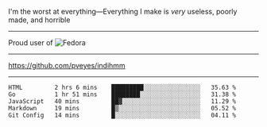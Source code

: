 I'm the worst at everything—Everything I make is *very* useless, poorly made, and horrible

___
Proud user of ![Fedora](https://img.shields.io/badge/-Fedora-blue?style=flat-square&logo=fedora)

___
https://github.com/pveyes/indihmm

___
<!--START_SECTION:waka-->
```text
HTML         2 hrs 6 mins    █████████░░░░░░░░░░░░░░░░   35.63 % 
Go           1 hr 51 mins    ████████░░░░░░░░░░░░░░░░░   31.38 % 
JavaScript   40 mins         ██▓░░░░░░░░░░░░░░░░░░░░░░   11.29 % 
Markdown     19 mins         █▒░░░░░░░░░░░░░░░░░░░░░░░   05.52 % 
Git Config   14 mins         █░░░░░░░░░░░░░░░░░░░░░░░░   04.11 % 
```
<!--END_SECTION:waka-->
